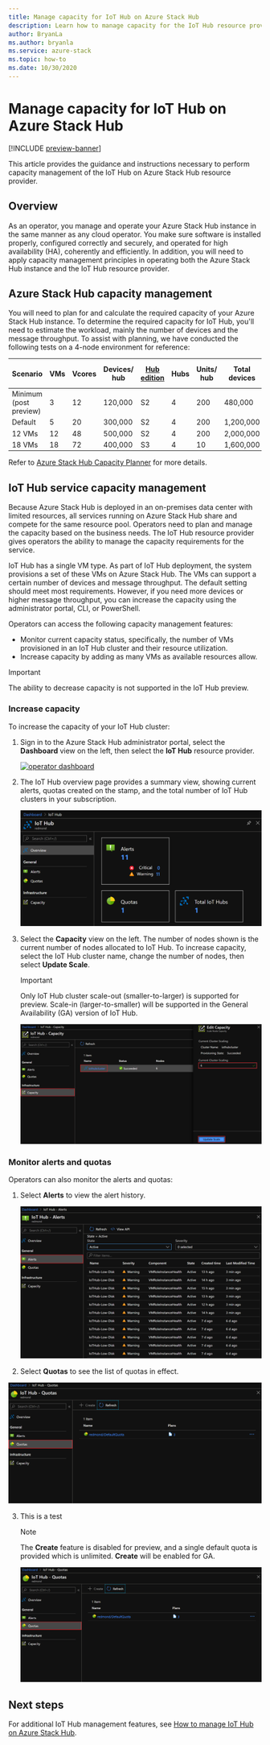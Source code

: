 ```yaml
---
title: Manage capacity for IoT Hub on Azure Stack Hub
description: Learn how to manage capacity for the IoT Hub resource provider on Azure Stack Hub.
author: BryanLa
ms.author: bryanla
ms.service: azure-stack
ms.topic: how-to
ms.date: 10/30/2020 
---
```

# Manage capacity for IoT Hub on Azure Stack Hub

[!INCLUDE [preview-banner](../includes/iot-hub-preview.md)]

This article provides the guidance and instructions necessary to perform capacity management of the IoT Hub on Azure Stack Hub resource provider.

## Overview

As an operator, you manage and operate your Azure Stack Hub instance in the same manner as any cloud operator. You make sure software is installed properly, configured correctly and securely, and operated for high availability (HA), coherently and efficiently. In addition, you will need to apply capacity management principles in operating both the Azure Stack Hub instance and the IoT Hub resource provider.

## Azure Stack Hub capacity management

You will need to plan for and calculate the required capacity of your Azure Stack Hub instance. To determine the required capacity for IoT Hub, you'll need to estimate the workload, mainly the number of devices and the message throughput. To assist with planning, we have conducted the following tests on a 4-node environment for reference:

| Scenario | VMs | Vcores | Devices/ hub | [Hub edition](https://azure.microsoft.com/pricing/details/iot-hub) | Hubs | Units/ hub | Total devices | Total hub units | Millions of messages/ day |
|----------|---------------|------------------|-----------------------|-------------------|-|-|-|-|-|
|Minimum (post preview)|3|12|120,000|S2|4|200|480,000|800|4,800|
|Default|5|20|300,000|S2|4|200|1,200,000|800|4,800|
|12 VMs|12|48|500,000|S2|4|200|2,000,000|800|4,800|
|18 VMs|18|72|400,000|S3|4|10|1,600,000|40|12,000|

Refer to [Azure Stack Hub Capacity Planner](azure-stack-capacity-planner.md) for more details.

## IoT Hub service capacity management

Because Azure Stack Hub is deployed in an on-premises data center with limited resources, all services running on Azure Stack Hub share and compete for the same resource pool. Operators need to plan and manage the capacity based on the business needs. The IoT Hub resource provider gives operators the ability to manage the capacity requirements for the service.

IoT Hub has a single VM type. As part of IoT Hub deployment, the system provisions a set of these VMs on Azure Stack Hub. The VMs can support a certain number of devices and message throughput. The default setting should meet most requirements. However, if you need more devices or higher message throughput, you can increase the capacity using the administrator portal, CLI, or PowerShell. 

Operators can access the following capacity management features:

- Monitor current capacity status, specifically, the number of VMs provisioned in an IoT Hub cluster and their resource utilization.
- Increase capacity by adding as many VMs as available resources allow. 

> [!IMPORTANT]
> The ability to decrease capacity is not supported in the IoT Hub preview.

### Increase capacity

To increase the capacity of your IoT Hub cluster:

1. Sign in to the Azure Stack Hub administrator portal, select the **Dashboard** view on the left, then select the **IoT Hub** resource provider.

   [![operator dashboard](media\iot-hub-rp-manage-capacity\dashboard.png)](media\iot-hub-rp-manage-capacity\dashboard.png#lightbox)

2. The IoT Hub overview page provides a summary view, showing current alerts, quotas created on the stamp, and the total number of IoT Hub clusters in your subscription. 

   [![iot hub dashboard - overview](media\iot-hub-rp-manage-capacity\dashboard-rp-iot-hub-overview.png)](media\iot-hub-rp-manage-capacity\dashboard-rp-iot-hub-overview.png#lightbox)

3. Select the **Capacity** view on the left. The number of nodes shown is the current number of nodes allocated to IoT Hub. To increase capacity, select the IoT Hub cluster name, change the number of nodes, then select **Update Scale**. 

   > [!IMPORTANT]
   > Only IoT Hub cluster scale-out (smaller-to-larger) is supported for preview. Scale-in (larger-to-smaller) will be supported in the General Availability (GA) version of IoT Hub.

   [![iot hub dashboard - capacity](media\iot-hub-rp-manage-capacity\dashboard-rp-iot-hub-capacity.png)](media\iot-hub-rp-manage-capacity\dashboard-rp-iot-hub-capacity.png#lightbox)

### Monitor alerts and quotas

Operators can also monitor the alerts and quotas:

1. Select **Alerts** to view the alert history.
 
   [![iot hub dashboard - alerts](media\iot-hub-rp-manage-capacity\dashboard-rp-iot-hub-alerts.png)](media\iot-hub-rp-manage-capacity\dashboard-rp-iot-hub-alerts.png#lightbox)  

2.	Select **Quotas** to see the list of quotas in effect.  

   [![iot hub dashboard - quotas](media\iot-hub-rp-manage-capacity\dashboard-rp-iot-hub-quotas.png)](media\iot-hub-rp-manage-capacity\dashboard-rp-iot-hub-quotas.png#lightbox)  

3. This is a test

   > [!NOTE]
   > The **Create** feature is disabled for preview, and a single default quota is provided which is unlimited. **Create** will be enabled for GA.

   [![iot hub dashboard - quotas](media\iot-hub-rp-manage-capacity\dashboard-rp-iot-hub-quotas.png)](media\iot-hub-rp-manage-capacity\dashboard-rp-iot-hub-quotas.png#lightbox) 

## Next steps

For additional IoT Hub management features, see [How to manage IoT Hub on Azure Stack Hub](iot-hub-rp-manage.md).
